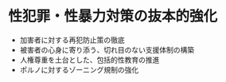 # 性犯罪・性暴力対策の抜本的強化

* 加害者に対する再犯防止策の徹底
* 被害者の心身に寄り添う、切れ目のない支援体制の構築
* 人権尊重を土台とした、包括的性教育の推進
* ポルノに対するゾーニング規制の強化